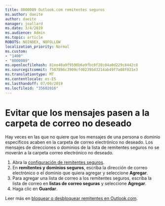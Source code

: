 ```yaml
---
title: 8000089 Outlook.com remitentes seguros
ms.author: daeite
author: daeite
manager: joallard
ms.date: 3/4/2019
ms.audience: Admin
ms.topic: article
ROBOTS: NOINDEX, NOFOLLOW
localization_priority: Normal
ms.custom:
- "1400"
- "8000089"
ms.openlocfilehash: 81ee40a9f9598b6a9fbc0f28c04a0d229c8442c8
ms.sourcegitcommit: f507896c3909cfd02395d3214ab49f7a08f021e3
ms.translationtype: MT
ms.contentlocale: es-ES
ms.lasthandoff: 07/09/2019
ms.locfileid: "35602016"
---
```

# <a name="stop-messages-from-going-into-your-junk-email-folder"></a>Evitar que los mensajes pasen a la carpeta de correo no deseado

Hay veces en las que no quiere que los mensajes de una persona o dominio específicos acaben en la carpeta de correo electrónico no deseado. Los mensajes de direcciones o dominios de la lista de remitentes seguros no se moverán a la carpeta correo electrónico no deseado.

1. Abra la [configuración de remitentes seguros](https://go.microsoft.com/fwlink/?linkid=2035804).
2. En **remitentes y dominios seguros**, escriba la dirección de correo electrónico o el dominio que quiera agregar y seleccione **Agregar**.
3. Para agregar una lista de correo a los remitentes seguros, escriba la lista de correo en **listas de correo seguras** y seleccione **Agregar**.
4. Haga clic en **Guardar**.

Leer más en [bloquear o desbloquear remitentes en Outlook.com](https://support.office.com/article/afba1c94-77bb-4f50-8b85-057cf52f4d5e?wt.mc_id=Office_Outlook_com_Alchemy).